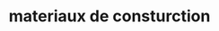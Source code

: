 ---
title: "materiaux de consturction"
url: /gonaives/materiaux-de-consturction/
shop: Eisenwaren
---
